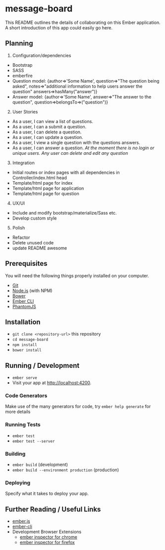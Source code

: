 # message-board

This README outlines the details of collaborating on this Ember application.
A short introduction of this app could easily go here.

## Planning

1. Configuration/dependencies
  * Bootstrap
  * SASS
  * emberfire
  * Question model: {author=>'Some Name', question=>"The question being asked", notes=>"additional information to help users answer the question" answers=>hasMany("answer")}
  * Answer model: {author=>'Some Name', answer=>"The answer to the question", question=>belongsTo=>("question")}

2. User Stories
  * As a user, I can view a list of questions.
  * As a user, I can a submit a question.
  * As a user, I can delete a question.
  * As a user, I can update a question.
  * As a user, I view a single question with the questions answers.
  * As a user, I can answer a question.
  _At the moment there is no login or unique users. Any user can delete and edit any question_

3. Integration
  * Initial routes or index pages with all dependencies in Controller/index.html head
  * Template/html page for index
  * Template/html page for application
  * Template/html page for question


4. UX/UI
  * Include and modify bootstrap/materialize/Sass etc.
  * Develop custom style

5. Polish
  * Refactor
  * Delete unused code
  * update README awesome

## Prerequisites

You will need the following things properly installed on your computer.

* [Git](https://git-scm.com/)
* [Node.js](https://nodejs.org/) (with NPM)
* [Bower](https://bower.io/)
* [Ember CLI](https://ember-cli.com/)
* [PhantomJS](http://phantomjs.org/)

## Installation

* `git clone <repository-url>` this repository
* `cd message-board`
* `npm install`
* `bower install`

## Running / Development

* `ember serve`
* Visit your app at [http://localhost:4200](http://localhost:4200).

### Code Generators

Make use of the many generators for code, try `ember help generate` for more details

### Running Tests

* `ember test`
* `ember test --server`

### Building

* `ember build` (development)
* `ember build --environment production` (production)


### Deploying

Specify what it takes to deploy your app.

## Further Reading / Useful Links

* [ember.js](http://emberjs.com/)
* [ember-cli](https://ember-cli.com/)
* Development Browser Extensions
  * [ember inspector for chrome](https://chrome.google.com/webstore/detail/ember-inspector/bmdblncegkenkacieihfhpjfppoconhi)
  * [ember inspector for firefox](https://addons.mozilla.org/en-US/firefox/addon/ember-inspector/)
